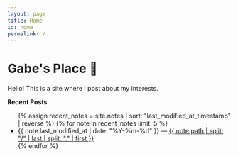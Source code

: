 ```yaml
---
layout: page
title: Home
id: home
permalink: /
---
```


# Gabe's Place 🔮

Hello! This is a site where I post about my interests. 


**Recent Posts**

<ul>
  {% assign recent_notes = site.notes | sort: "last_modified_at_timestamp" | reverse %}
  {% for note in recent_notes limit: 5 %}
    <li>
      {{ note.last_modified_at | date: "%Y-%m-%d" }} — 
      <a class="internal-link" href="{{ site.baseurl }}{{ note.url }}">
        {{ note.path | split: "/" | last | split: "." | first }}
      </a>
    </li>
  {% endfor %}
</ul>


<style>
  .wrapper {
    max-width: 46em;
  }
</style>
